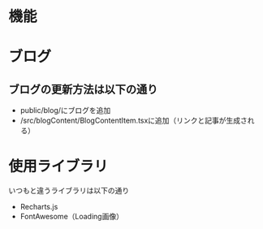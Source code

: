# 機能

# ブログ

## ブログの更新方法は以下の通り

- public/blog/にブログを追加
- /src/blogContent/BlogContentItem.tsxに追加（リンクと記事が生成される）

# 使用ライブラリ

いつもと違うライブラリは以下の通り

- Recharts.js
- FontAwesome（Loading画像）